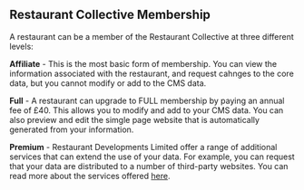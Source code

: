 ## Restaurant Collective Membership

A restaurant can be a member of the Restaurant Collective at three different levels:

**Affiliate** - This is the most basic form of membership. You can view the information associated
with the restaurant, and request cahnges to the core data, but you cannot modify or add to the CMS data.

**Full** - A restaurant can upgrade to FULL membership  by paying an annual fee of £40.
This allows you to modify and add to your CMS data. You can also preview and edit  the simgle page website
that is automatically generated from your information.

**Premium** - Restaurant Developments Limited offer a range of additional services that
can extend the use of your data. For example, you can request that your data are distributed 
to a number of third-party websites. You can read more about the services offered [here](https://www.restaurantcollective.co.uk).

